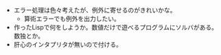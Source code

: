 - エラー処理は色々考えたが、例外に寄せるのがきれいかな。
  - 算術エラーでも例外を出力したい。
- 作ったLispで何をしようか。数値だけで遊べるプログラムにソルバがある。数独とか。
- 肝心のインタプリタが無いので付ける。
